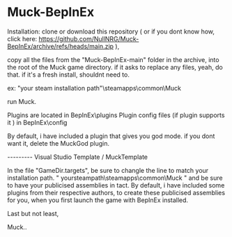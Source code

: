 # Muck-BepInEx

Installation:
clone or download this repository ( or if you dont know how, click here: https://github.com/NullNRG/Muck-BepInEx/archive/refs/heads/main.zip ), 

copy all the files from the "Muck-BepInEx-main" folder in the archive, into the root of the Muck game directory.
if it asks to replace any files, yeah, do that. if it's a fresh install, shouldnt need to.

ex: "your steam installation path"\steamapps\common\Muck

run Muck.

Plugins are located in BepInEx\plugins
Plugin config files (if plugin supports it ) in BepInEx\config

By default, i have included a plugin that gives you god mode. if you dont want it, delete the MuckGod plugin.



--------- Visual Studio Template / MuckTemplate

In the file "GameDir.targets", be sure to changle the line to match your installation path. " <GameDir>yoursteampath\steamapps\common\Muck</GameDir> "
and be sure to have your publicised assemblies in tact.
By default, i have included some plugins from their respective authors,
to create these publicised assemblies for you, when you first launch the game with BepInEx installed.





Last but not least,



Muck..
